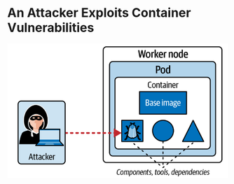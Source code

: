 # An Attacker Exploits Container Vulnerabilities

![Attacker Exploits Container Vulnerabilities](image.png) 

